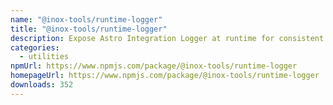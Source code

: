 ```yaml
---
name: "@inox-tools/runtime-logger"
title: "@inox-tools/runtime-logger"
description: Expose Astro Integration Logger at runtime for consistent output
categories:
  - utilities
npmUrl: https://www.npmjs.com/package/@inox-tools/runtime-logger
homepageUrl: https://www.npmjs.com/package/@inox-tools/runtime-logger
downloads: 352
---
```

